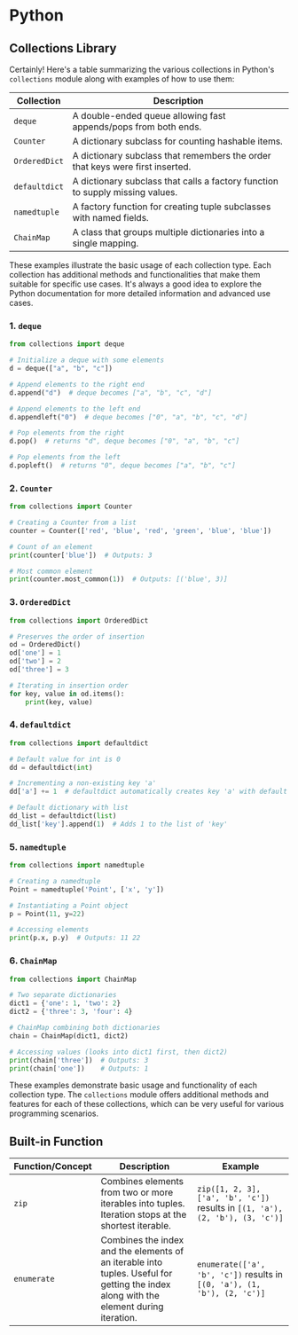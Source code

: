 # Python



## Collections Library

Certainly! Here's a table summarizing the various collections in Python's `collections` module along with examples of how to use them:

| Collection    | Description                                                  |
| ------------- | ------------------------------------------------------------ |
| `deque`       | A double-ended queue allowing fast appends/pops from both ends. |
| `Counter`     | A dictionary subclass for counting hashable items.           |
| `OrderedDict` | A dictionary subclass that remembers the order that keys were first inserted. |
| `defaultdict` | A dictionary subclass that calls a factory function to supply missing values. |
| `namedtuple`  | A factory function for creating tuple subclasses with named fields. |
| `ChainMap`    | A class that groups multiple dictionaries into a single mapping. |

These examples illustrate the basic usage of each collection type. Each collection has additional methods and functionalities that make them suitable for specific use cases. It's always a good idea to explore the Python documentation for more detailed information and advanced use cases.



### 1. `deque`

```python
from collections import deque

# Initialize a deque with some elements
d = deque(["a", "b", "c"])

# Append elements to the right end
d.append("d")  # deque becomes ["a", "b", "c", "d"]

# Append elements to the left end
d.appendleft("0")  # deque becomes ["0", "a", "b", "c", "d"]

# Pop elements from the right
d.pop()  # returns "d", deque becomes ["0", "a", "b", "c"]

# Pop elements from the left
d.popleft()  # returns "0", deque becomes ["a", "b", "c"]
```

### 2. `Counter`

```python
from collections import Counter

# Creating a Counter from a list
counter = Counter(['red', 'blue', 'red', 'green', 'blue', 'blue'])

# Count of an element
print(counter['blue'])  # Outputs: 3

# Most common element
print(counter.most_common(1))  # Outputs: [('blue', 3)]
```

### 3. `OrderedDict`

```python
from collections import OrderedDict

# Preserves the order of insertion
od = OrderedDict()
od['one'] = 1
od['two'] = 2
od['three'] = 3

# Iterating in insertion order
for key, value in od.items():
    print(key, value)
```

### 4. `defaultdict`

```python
from collections import defaultdict

# Default value for int is 0
dd = defaultdict(int)

# Incrementing a non-existing key 'a'
dd['a'] += 1  # defaultdict automatically creates key 'a' with default value 0

# Default dictionary with list
dd_list = defaultdict(list)
dd_list['key'].append(1)  # Adds 1 to the list of 'key'
```

### 5. `namedtuple`

```python
from collections import namedtuple

# Creating a namedtuple
Point = namedtuple('Point', ['x', 'y'])

# Instantiating a Point object
p = Point(11, y=22)

# Accessing elements
print(p.x, p.y)  # Outputs: 11 22
```

### 6. `ChainMap`

```python
from collections import ChainMap

# Two separate dictionaries
dict1 = {'one': 1, 'two': 2}
dict2 = {'three': 3, 'four': 4}

# ChainMap combining both dictionaries
chain = ChainMap(dict1, dict2)

# Accessing values (looks into dict1 first, then dict2)
print(chain['three'])  # Outputs: 3
print(chain['one'])    # Outputs: 1
```

These examples demonstrate basic usage and functionality of each collection type. The `collections` module offers additional methods and features for each of these collections, which can be very useful for various programming scenarios.



## Built-in Function

| Function/Concept | Description                                                  | Example                                                      |
| ---------------- | ------------------------------------------------------------ | ------------------------------------------------------------ |
| `zip`            | Combines elements from two or more iterables into tuples. Iteration stops at the shortest iterable. | `zip([1, 2, 3], ['a', 'b', 'c'])` results in `[(1, 'a'), (2, 'b'), (3, 'c')]` |
| `enumerate`      | Combines the index and the elements of an iterable into tuples. Useful for getting the index along with the element during iteration. | `enumerate(['a', 'b', 'c'])` results in `[(0, 'a'), (1, 'b'), (2, 'c')]` |
